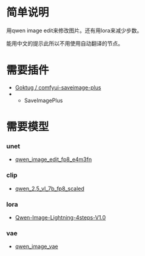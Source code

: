 # 简单说明

用qwen image edit来修改图片。还有用lora来减少步数。

能用中文的提示此所以不用使用自动翻译的节点。

# 需要插件

- [Goktug / comfyui-saveimage-plus](https://github.com/Goktug/comfyui-saveimage-plus)
- - SaveImagePlus

# 需要模型

### unet
- [qwen_image_edit_fp8_e4m3fn](https://huggingface.co/Comfy-Org/Qwen-Image-Edit_ComfyUI/resolve/main/split_files/diffusion_models/qwen_image_edit_fp8_e4m3fn.safetensors)

### clip
- [qwen_2.5_vl_7b_fp8_scaled](https://huggingface.co/Comfy-Org/Qwen-Image_ComfyUI/resolve/main/split_files/text_encoders/qwen_2.5_vl_7b_fp8_scaled.safetensors)

### lora
- [Qwen-Image-Lightning-4steps-V1.0](https://huggingface.co/lightx2v/Qwen-Image-Lightning/resolve/main/Qwen-Image-Lightning-4steps-V1.0.safetensors)

### vae
- [qwen_image_vae](https://huggingface.co/Comfy-Org/Qwen-Image_ComfyUI/resolve/main/split_files/vae/qwen_image_vae.safetensors)
